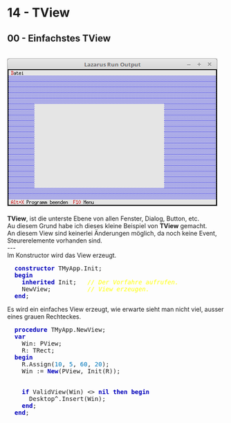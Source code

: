 # 14 - TView
## 00 - Einfachstes TView
<br>
<img src="image.png" alt="Selfhtml"><br><br>
<b>TView</b>, ist die unterste Ebene von allen Fenster, Dialog, Button, etc.<br>
Au diesem Grund habe ich dieses kleine Beispiel von <b>TView</b> gemacht.<br>
An diesem View sind keinerlei Änderungen möglich, da noch keine Event, Steurerelemente vorhanden sind.<br>
---
<br>
Im Konstructor wird das View erzeugt.<br>
<pre><code=pascal>  <b><font color="0000BB">constructor</font></b> TMyApp.Init;
  <b><font color="0000BB">begin</font></b>
    <b><font color="0000BB">inherited</font></b> Init;   <i><font color="#FFFF00">// Der Vorfahre aufrufen.</font></i>
    NewView;          <i><font color="#FFFF00">// View erzeugen.</font></i>
  <b><font color="0000BB">end</font></b>;</code></pre>
Es wird ein einfaches View erzeugt, wie erwarte sieht man nicht viel, ausser eines grauen Rechteckes.<br>
<pre><code=pascal>  <b><font color="0000BB">procedure</font></b> TMyApp.NewView;
  <b><font color="0000BB">var</font></b>
    Win: PView;
    R: TRect;
  <b><font color="0000BB">begin</font></b>
    R.Assign(<font color="#0077BB">10</font>, <font color="#0077BB">5</font>, <font color="#0077BB">60</font>, <font color="#0077BB">20</font>);
    Win := <b><font color="0000BB">New</font></b>(PView, Init(R));
<br>
    <b><font color="0000BB">if</font></b> ValidView(Win) <> <b><font color="0000BB">nil</font></b> <b><font color="0000BB">then</font></b> <b><font color="0000BB">begin</font></b>
      Desktop^.Insert(Win);
    <b><font color="0000BB">end</font></b>;
  <b><font color="0000BB">end</font></b>;</code></pre>
<br>
